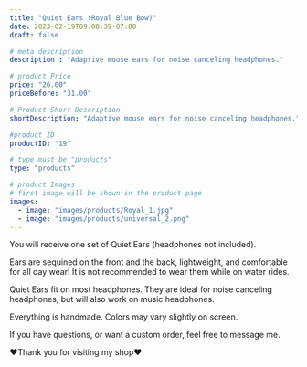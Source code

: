 ```yaml
---
title: "Quiet Ears (Royal Blue Bow)"
date: 2023-02-19T09:08:39-07:00
draft: false

# meta description
description : "Adaptive mouse ears for noise canceling headphones."

# product Price
price: "26.00"
priceBefore: "31.00"

# Product Short Description
shortDescription: "Adaptive mouse ears for noise canceling headphones."

#product ID
productID: "19"

# type must be "products"
type: "products"

# product Images
# first image will be shown in the product page
images:
  - image: "images/products/Royal_1.jpg"
  - image: "images/products/universal_2.png"
---
```


You will receive one set of Quiet Ears (headphones not included).

Ears are sequined on the front and the back, lightweight, and comfortable for all day wear! It is not recommended to wear them while on water rides.

Quiet Ears fit on most headphones. They are ideal for noise canceling headphones, but will also work on music headphones.

Everything is handmade. Colors may vary slightly on screen.

If you have questions, or want a custom order, feel free to message me.

❤Thank you for visiting my shop❤
